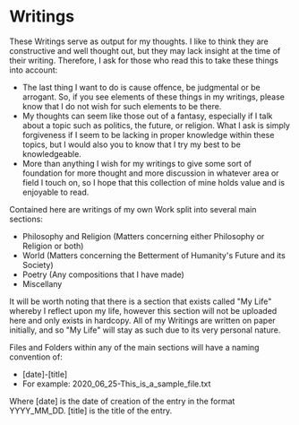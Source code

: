 # Writings
These Writings serve as output for my thoughts. I like to think they are constructive and well thought out, but they may lack insight at the time of their writing. Therefore, I ask for those who read this to take these things into account:
- The last thing I want to do is cause offence, be judgmental or be arrogant. So, if you see elements of these things in my writings, please know that I do not wish for such elements to be there.
- My thoughts can seem like those out of a fantasy, especially if I talk about a topic such as politics, the future, or religion. What I ask is simply forgiveness if I seem to be lacking in proper knowledge within these topics, but I would also you to know that I try my best to be knowledgeable.
- More than anything I wish for my writings to give some sort of foundation for more thought and more discussion in whatever area or field I touch on, so I hope that this collection of mine holds value and is enjoyable to read.

Contained here are writings of my own Work split into several main sections:
- Philosophy and Religion (Matters concerning either Philosophy or Religion or both)
- World (Matters concerning the Betterment of Humanity's Future and its Society)
- Poetry (Any compositions that I have made)
- Miscellany

It will be worth noting that there is a section that exists called "My Life" whereby I reflect upon my life, however this section will not be uploaded here and only exists in hardcopy. All of my Writings are written on paper initially, and so "My Life" will stay as such due to its very personal nature.

Files and Folders within any of the main sections will have a naming convention of:
- [date]-[title]
- For example: 2020_06_25-This_is_a_sample_file.txt

Where [date] is the date of creation of the entry in the format YYYY_MM_DD. [title] is the title of the entry.
